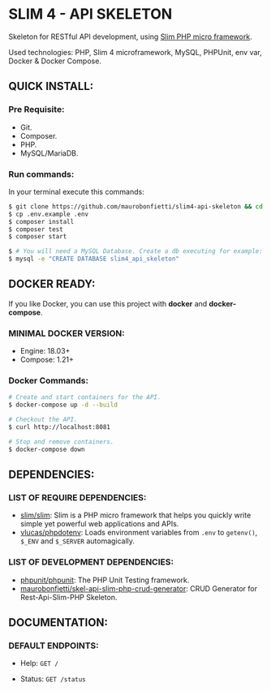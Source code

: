# SLIM 4 - API SKELETON

Skeleton for RESTful API development, using [Slim PHP micro framework](http://www.slimframework.com).

Used technologies: PHP, Slim 4 microframework, MySQL, PHPUnit, env var, Docker & Docker Compose.

## QUICK INSTALL:

### Pre Requisite:

- Git.
- Composer.
- PHP.
- MySQL/MariaDB.

### Run commands:

In your terminal execute this commands:

```bash
$ git clone https://github.com/maurobonfietti/slim4-api-skeleton && cd slim4-api-skeleton
$ cp .env.example .env
$ composer install
$ composer test
$ composer start

$ # You will need a MySQL Database. Create a db executing for example:
$ mysql -e "CREATE DATABASE slim4_api_skeleton"
```


## DOCKER READY:

If you like Docker, you can use this project with **docker** and **docker-compose**.


### MINIMAL DOCKER VERSION:

* Engine: 18.03+
* Compose: 1.21+


### Docker Commands:

```bash
# Create and start containers for the API.
$ docker-compose up -d --build

# Checkout the API.
$ curl http://localhost:8081

# Stop and remove containers.
$ docker-compose down
```


## DEPENDENCIES:

### LIST OF REQUIRE DEPENDENCIES:

- [slim/slim](https://github.com/slimphp/Slim): Slim is a PHP micro framework that helps you quickly write simple yet powerful web applications and APIs.
- [vlucas/phpdotenv](https://github.com/vlucas/phpdotenv): Loads environment variables from `.env` to `getenv()`, `$_ENV` and `$_SERVER` automagically.

### LIST OF DEVELOPMENT DEPENDENCIES:

- [phpunit/phpunit](https://github.com/sebastianbergmann/phpunit): The PHP Unit Testing framework.
- [maurobonfietti/skel-api-slim-php-crud-generator](https://github.com/maurobonfietti/skel-api-slim-php-crud-generator): CRUD Generator for Rest-Api-Slim-PHP Skeleton.


## DOCUMENTATION:

### DEFAULT ENDPOINTS:

- Help: `GET /`

- Status: `GET /status`
